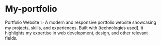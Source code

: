 # My-portfolio
Portfolio Website ✨ A modern and responsive portfolio website showcasing my projects, skills, and experiences. Built with [technologies used], it highlights my expertise in web development, design, and other relevant fields.
